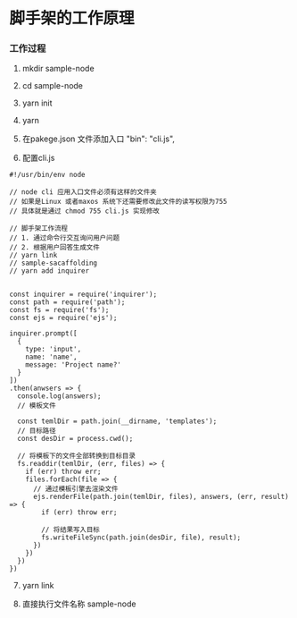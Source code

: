 # 脚手架的工作原理


### 工作过程


1. mkdir sample-node

2. cd sample-node

3. yarn init

4. yarn 

5. 在pakege.json 文件添加入口  "bin": "cli.js",

6. 配置cli.js

```
#!/usr/bin/env node

// node cli 应用入口文件必须有这样的文件夹
// 如果是Linux 或者maxos 系统下还需要修改此文件的读写权限为755
// 具体就是通过 chmod 755 cli.js 实现修改

// 脚手架工作流程
// 1. 通过命令行交互询问用户问题
// 2. 根据用户回答生成文件
// yarn link
// sample-sacaffolding
// yarn add inquirer


const inquirer = require('inquirer');
const path = require('path');
const fs = require('fs');
const ejs = require('ejs');

inquirer.prompt([
  {
    type: 'input',
    name: 'name',
    message: 'Project name?'
  }
])
.then(anwsers => {
  console.log(answers);
  // 模板文件

  const temlDir = path.join(__dirname, 'templates');
  // 目标路径
  const desDir = process.cwd();

  // 将模板下的文件全部转换到目标目录
  fs.readdir(temlDir, (err, files) => {
    if (err) throw err;
    files.forEach(file => {
      // 通过模板引擎去渲染文件
      ejs.renderFile(path.join(temlDir, files), answers, (err, result) => {
        if (err) throw err;
        
        // 将结果写入目标
        fs.writeFileSync(path.join(desDir, file), result);
      })
    })
  })
})
```
7. yarn link

8. 直接执行文件名称  sample-node